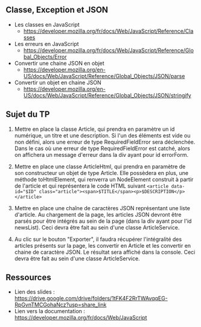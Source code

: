## Classe, Exception et JSON

- Les classes en JavaScript
  - https://developer.mozilla.org/fr/docs/Web/JavaScript/Reference/Classes
- Les erreurs en JavaScript
  - https://developer.mozilla.org/fr/docs/Web/JavaScript/Reference/Global_Objects/Error
- Convertir une chaine JSON en objet
  - https://developer.mozilla.org/en-US/docs/Web/JavaScript/Reference/Global_Objects/JSON/parse
- Convertir un objet en chaine JSON
  - https://developer.mozilla.org/en-US/docs/Web/JavaScript/Reference/Global_Objects/JSON/stringify

## Sujet du TP

1) Mettre en place la classe Article, qui prendra en paramètre un id numérique, un titre et une description. Si l'un des éléments est vide ou non défini, alors une erreur de type RequiredFieldError sera déclenchée. Dans le cas où une erreur de type RequiredFieldError est catché, alors on affichera un message d'erreur dans la div ayant pour id errorForm.

2) Mettre en place une classe ArticleHtml, qui prendra en paramètre de son constructeur un objet de type Article. Elle possèdera en plus, une méthode toHtmlElement, qui renverra un NodeElement construit à partir de l'article et qui représentera le code HTML suivant `<article data-id="$ID" class="article"><span>$TITLE</span><p>$DESCRIPTION</p></article>`

3) Mettre en place une chaîne de caractères JSON représentant une liste d'article. Au chargement de la page, les articles JSON devront être parsés pour être intégrés au sein de la page (dans la div ayant pour l'id newsList). Ceci devra être fait au sein d'une classe ArticleService.

4) Au clic sur le bouton "Exporter", il faudra récupérer l'intégralité des articles présents sur la page, les convertir en Article et les convertir en chaine de caractère JSON. Le résultat sera affiché dans la console. Ceci devra être fait au sein d'une classe ArticleService.

## Ressources

- Lien des slides : https://drive.google.com/drive/folders/1tFK4F2RrTWAvqqEG-RpGvnTMCGohaNcz?usp=share_link
- Lien vers la documentation : https://developer.mozilla.org/fr/docs/Web/JavaScript
